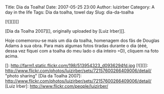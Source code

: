 Title: Dia da Toalha!
Date: 2007-05-25 23:00
Author: luizirber
Category: A day in the life
Tags: Dia da toalha, towel day
Slug: dia-da-toalha

[![][]][]

<span class="flickr-caption">[Dia da Toalha 2007][], originally uploaded
by [Luiz Irber][].</span>

Hoje comemorou-se mais um dia da toalha, homenagem dos fãs de Douglas
Adams à sua obra. Para mais algumas fotos tiradas durante o dia (ééé,
dessa vez fiquei com a toalha do meu lado o dia inteiro =D), cliquem na
foto acima.

  []: http://farm1.static.flickr.com/198/513954323_d0936294fd.jpg
  [![][]]: http://www.flickr.com/photos/luizirber/sets/72157600266409006/detail/
    "photo sharing"
  [Dia da Toalha 2007]: http://www.flickr.com/photos/luizirber/sets/72157600266409006/detail/
  [Luiz Irber]: http://www.flickr.com/people/luizirber/
